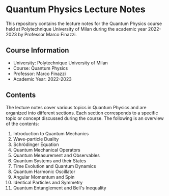 # Quantum Physics Lecture Notes

This repository contains the lecture notes for the Quantum Physics course held at Polytechnique University of Milan during the academic year 2022-2023 by Professor Marco Finazzi.

## Course Information

- University: Polytechnique University of Milan
- Course: Quantum Physics
- Professor: Marco Finazzi
- Academic Year: 2022-2023

## Contents

The lecture notes cover various topics in Quantum Physics and are organized into different sections. Each section corresponds to a specific topic or concept discussed during the course. The following is an overview of the contents:

1. Introduction to Quantum Mechanics
2. Wave-particle Duality
3. Schrödinger Equation
4. Quantum Mechanical Operators
5. Quantum Measurement and Observables
6. Quantum Systems and their States
7. Time Evolution and Quantum Dynamics
8.  Quantum Harmonic Oscillator
9. Angular Momentum and Spin
11. Identical Particles and Symmetry
12. Quantum Entanglement and Bell's Inequality
